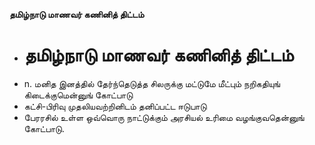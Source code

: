 **தமிழ்நாடு மாணவர் கணினித் திட்டம்**
- # தமிழ்நாடு மாணவர் கணினித் திட்டம்
- n. மனித இனத்தில் தேர்ந்தெடுத்த சிலருக்கு மட்டுமே மீட்பும் நறிகதியுங் கிடைக்குமென்னுங் கோட்பாடு
- கட்சி-பிரிவு முதலியவற்றினிடம் தனிப்பட்ட ஈடுபாடு
- பேரரசில் உள்ள ஒவ்வொரு நாட்டுக்கும் அரசியல் உரிமை வழங்குவதென்னுங் கோட்பாடு.

